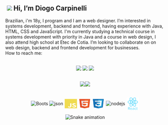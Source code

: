 <div>
  <h2>‍ <span><img src="https://imgur.com/YBRZguG.gif" width="23px"></span> Hi, I’m Diogo Carpinelli</h2>
  <p align="left">
  
  <p>Brazilian, i'm 18y, I program and I am a web designer.
I’m interested in systems development, backend and frontend, having experience with Java, HTML, CSS and JavaScript.
I'm currently studying a technical course in systems development with priority in Java and a course in web design, I also attend high school at Etec de Cotia.
I’m looking to collaborate on on web design, backend and frontend development for businesses.<br>
How to reach me:<br>
<br>
<div align="center">
      <a href="https://instagram.com/diogocarp" target="blank"><img src="https://img.shields.io/badge/-Instagram-%23E4405F?style=for-the-badge&logo=instagram&logoColor=white" target="blank"></a>
     <a href = "mailto:diogo.carpinelli@gmail.com" target="blank"><img src="https://img.shields.io/badge/-Gmail-%23333?style=for-the-badge&logo=gmail&logoColor=white" target="blank"></a>
   <a href="https://www.linkedin.com/in/diogo-carpinelli-95ba131b6" target="blank"><img src="https://img.shields.io/badge/-LinkedIn-%230077B5?style=for-the-badge&logo=linkedin&logoColor=white" target="blank"></a> 
  </div>
<div/>
  <br>


<div align="center">
 
<a href="https://github.com/diogocarp"><img height="150em" src="https://github-readme-stats.vercel.app/api?username=diogocarp&count_private=true&include_all_commits=true&show_icons=true&theme=dracula&hide_border=false&show_owner=true"/><img height="150em" src="https://github-readme-stats.vercel.app/api/top-langs/?username=diogocarp&theme=dracula&hide_border=false&&layout=compact"/></a></div><div align="center" valign="top">
<br>
<img align="center" alt="Boots" height="30" width="40" src="https://cdn.jsdelivr.net/gh/devicons/devicon/icons/bootstrap/bootstrap-original.svg" />
<img align="center" alt="json" height="40" width="40" src="https://img.icons8.com/material-rounded/48/000000/json.png" />
<img align="center" alt="Js" height="30" width="40" src="https://raw.githubusercontent.com/devicons/devicon/master/icons/javascript/javascript-plain.svg">
<img align="center" alt="HTML" height="30" width="40" src="https://raw.githubusercontent.com/devicons/devicon/master/icons/html5/html5-original.svg">
<img align="center" alt="CSS" height="30" width="40" src="https://raw.githubusercontent.com/devicons/devicon/master/icons/css3/css3-original.svg">
<img align="center" alt="nodejs" height="30" width="40" src="https://cdn.worldvectorlogo.com/logos/nodejs-icon.svg">
<img align="center" src="https://raw.githubusercontent.com/devicons/devicon/master/icons/react/react-original-wordmark.svg" alt="React"  width="40" height="40"/>
</div>
<div align="center">
  
  
![Snake animation](https://github.com/danielbped/danielbped/blob/output/github-contribution-grid-snake.svg)
  
  
</div>


